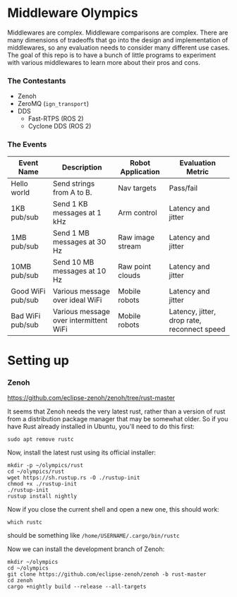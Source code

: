 # Middleware Olympics

Middlewares are complex. Middleware comparisons are complex. There are
many dimensions of tradeoffs that go into the design and implementation
of middlewares, so any evaluation needs to consider many different
use cases. The goal of this repo is to have a bunch of little programs
to experiment with various middlewares to learn more about their pros and
cons.

### The Contestants

 * Zenoh
 * ZeroMQ (`ign_transport`)
 * DDS
   * Fast-RTPS (ROS 2)
   * Cyclone DDS (ROS 2)

### The Events

| Event Name | Description | Robot Application | Evaluation Metric |
| --- | --- | --- | --- |
| Hello world | Send strings from A to B. | Nav targets | Pass/fail |
| 1KB pub/sub | Send 1 KB messages at 1 kHz | Arm control | Latency and jitter |
| 1MB pub/sub | Send 1 MB messages at 30 Hz | Raw image stream | Latency and jitter |
| 10MB pub/sub | Send 10 MB messages at 10 Hz | Raw point clouds | Latency and jitter |
| Good WiFi pub/sub | Various message over ideal WiFi | Mobile robots | Latency and jitter |
| Bad WiFi pub/sub | Various message over intermittent WiFi | Mobile robots | Latency, jitter, drop rate, reconnect speed |

# Setting up

### Zenoh

https://github.com/eclipse-zenoh/zenoh/tree/rust-master

It seems that Zenoh needs the very latest rust, rather than a version of
rust from a distribution package manager that may be somewhat older. So
if you have Rust already installed in Ubuntu, you'll need to do this first:
```
sudo apt remove rustc
```

Now, install the latest rust using its official installer:
```
mkdir -p ~/olympics/rust
cd ~/olympics/rust
wget https://sh.rustup.rs -O ./rustup-init
chmod +x ./rustup-init
./rustup-init
rustup install nightly
```

Now if you close the current shell and open a new one, this should work:
```
which rustc
```
should be something like `/home/USERNAME/.cargo/bin/rustc`

Now we can install the development branch of Zenoh:
```
mkdir ~/olympics
cd ~/olympics
git clone https://github.com/eclipse-zenoh/zenoh -b rust-master
cd zenoh
cargo +nightly build --release --all-targets
```
